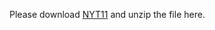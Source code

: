 Please download [NYT11](https://drive.google.com/open?id=1XRHj4a_aj-p96qCsnSKf3IfSnRM3UW3O) and unzip the file here.